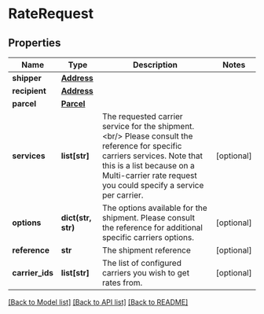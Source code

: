 # RateRequest

## Properties
Name | Type | Description | Notes
------------ | ------------- | ------------- | -------------
**shipper** | [**Address**](Address.md) |  | 
**recipient** | [**Address**](Address.md) |  | 
**parcel** | [**Parcel**](Parcel.md) |  | 
**services** | **list[str]** |  The requested carrier service for the shipment.&lt;br/&gt; Please consult the reference for specific carriers services.  Note that this is a list because on a Multi-carrier rate request you could specify a service per carrier.  | [optional] 
**options** | **dict(str, str)** |  The options available for the shipment.  Please consult the reference for additional specific carriers options.  | [optional] 
**reference** | **str** | The shipment reference | [optional] 
**carrier_ids** | **list[str]** |  The list of configured carriers you wish to get rates from.  | [optional] 

[[Back to Model list]](../README.md#documentation-for-models) [[Back to API list]](../README.md#documentation-for-api-endpoints) [[Back to README]](../README.md)


